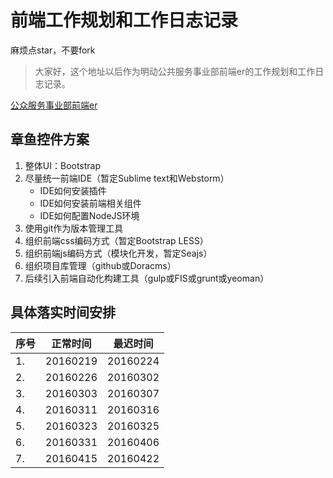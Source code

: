 # 前端工作规划和工作日志记录

麻烦点star，不要fork

> 大家好，这个地址以后作为明动公共服务事业部前端er的工作规划和工作日志记录。

[公众服务事业部前端er](https://github.com/zzm1988/logbook)

## 章鱼控件方案

1. 整体UI：Bootstrap
2. 尽量统一前端IDE（暂定Sublime text和Webstorm）
    * IDE如何安装插件
    * IDE如何安装前端相关组件
    * IDE如何配置NodeJS环境
3. 使用git作为版本管理工具
4. 组织前端css编码方式（暂定Bootstrap LESS）
5. 组织前端js编码方式（模块化开发，暂定Seajs） 
6. 组织项目库管理（github或Doracms）
7. 后续引入前端自动化构建工具（gulp或FIS或grunt或yeoman）


## 具体落实时间安排


<table>
    <thead>
          <tr>
              <th>序号</th>
              <th>正常时间</th>
              <th>最迟时间</th>
          </tr>
    </thead>
    <tbody>
          <tr>
              <td>1.</td>
              <td>20160219</td>
              <td>20160224</td>
          </tr>
          <tr>
              <td>2.</td>
              <td>20160226</td>
              <td>20160302</td>
          </tr>
          <tr>
              <td>3.</td>
              <td>20160303</td>
              <td>20160307</td>
          </tr>
          <tr>
              <td>4.</td>
              <td>20160311</td>
              <td>20160316</td>
          </tr>
          <tr>
              <td>5.</td>
              <td>20160323</td>
              <td>20160325</td>
          </tr>
          <tr>
              <td>6.</td>
              <td>20160331</td>
              <td>20160406</td>
          </tr>
          <tr>
              <td>7.</td>
              <td>20160415</td>
              <td>20160422</td>
          </tr>
  </tbody>
</table>


